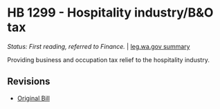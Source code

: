 # HB 1299 - Hospitality industry/B&O tax
*Status: First reading, referred to Finance.* | [leg.wa.gov summary](https://app.leg.wa.gov/billsummary?BillNumber=1299&Year=2021)

Providing business and occupation tax relief to the hospitality industry.

## Revisions
* [Original Bill](1/)